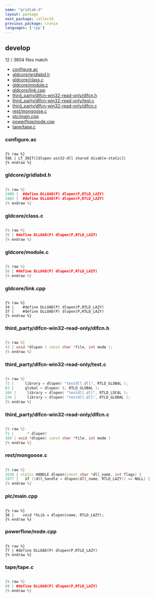 ```yaml
---
name: "gridlab-d"
layout: package
next_package: collectd
previous_package: cronie
languages: ['cpp']
---
```

## develop
12 / 3604 files match

 - [configure.ac](#configureac)
 - [gldcore/gridlabd.h](#gldcoregridlabdh)
 - [gldcore/class.c](#gldcoreclassc)
 - [gldcore/module.c](#gldcoremodulec)
 - [gldcore/link.cpp](#gldcorelinkcpp)
 - [third_party/dlfcn-win32-read-only/dlfcn.h](#third_partydlfcn-win32-read-onlydlfcnh)
 - [third_party/dlfcn-win32-read-only/test.c](#third_partydlfcn-win32-read-onlytestc)
 - [third_party/dlfcn-win32-read-only/dlfcn.c](#third_partydlfcn-win32-read-onlydlfcnc)
 - [rest/mongoose.c](#restmongoosec)
 - [plc/main.cpp](#plcmaincpp)
 - [powerflow/node.cpp](#powerflownodecpp)
 - [tape/tape.c](#tapetapec)

### configure.ac

```

{% raw %}
586 | LT_INIT([dlopen win32-dll shared disable-static])
{% endraw %}

```
### gldcore/gridlabd.h

```cpp

{% raw %}
2480 | 	#define DLLOAD(P) dlopen(P,RTLD_LAZY)
2483 | 	#define DLLOAD(P) dlopen(P,RTLD_LAZY)
{% endraw %}

```
### gldcore/class.c

```cpp

{% raw %}
39 | #define DLLOAD(P) dlopen(P,RTLD_LAZY)
{% endraw %}

```
### gldcore/module.c

```cpp

{% raw %}
56 | #define DLLOAD(P) dlopen(P,RTLD_LAZY)
{% endraw %}

```
### gldcore/link.cpp

```

{% raw %}
34 | 	#define DLLOAD(P) dlopen(P,RTLD_LAZY)
37 | 	#define DLLOAD(P) dlopen(P,RTLD_LAZY)
{% endraw %}

```
### third_party/dlfcn-win32-read-only/dlfcn.h

```cpp

{% raw %}
43 | void *dlopen ( const char *file, int mode );
{% endraw %}

```
### third_party/dlfcn-win32-read-only/test.c

```cpp

{% raw %}
73 |     library = dlopen( "testdll.dll", RTLD_GLOBAL );
83 |     global = dlopen( 0, RTLD_GLOBAL );
164 |     library = dlopen( "testdll.dll", RTLD_LOCAL );
234 |     library = dlopen( "testdll.dll", RTLD_GLOBAL );
{% endraw %}

```
### third_party/dlfcn-win32-read-only/dlfcn.c

```cpp

{% raw %}
71 |      * dlopen?
169 | void *dlopen( const char *file, int mode )
{% endraw %}

```
### rest/mongoose.c

```cpp

{% raw %}
1630 | static HANDLE dlopen(const char *dll_name, int flags) {
1977 |   if ((dll_handle = dlopen(dll_name, RTLD_LAZY)) == NULL) {
{% endraw %}

```
### plc/main.cpp

```

{% raw %}
30 | 	void *hLib = dlopen(name, RTLD_LAZY);
{% endraw %}

```
### powerflow/node.cpp

```

{% raw %}
77 | #define DLLOAD(P) dlopen(P,RTLD_LAZY)
{% endraw %}

```
### tape/tape.c

```cpp

{% raw %}
68 | #define DLLOAD(P) dlopen(P,RTLD_LAZY)
{% endraw %}

```